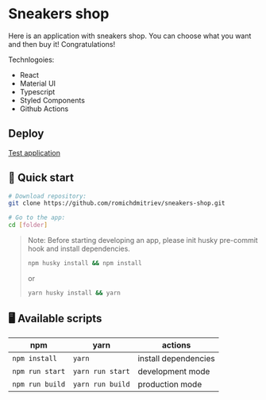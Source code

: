 # Sneakers shop
Here is an application with sneakers shop. You can choose what you want and then buy it! Congratulations!

Technlogoies:
- React
- Material UI
- Typescript
- Styled Components
- Github Actions

## Deploy
[Test application](https://romichdmitriev-sneakers-shop.herokuapp.com/)

## 🏁 Quick start

``` bash
# Download repository:
git clone https://github.com/romichdmitriev/sneakers-shop.git

# Go to the app:
cd [folder]
```

> Note: Before starting developing an app, please init husky pre-commit hook and install dependencies.
>```bash
>npm husky install && npm install
>```
>or
>```bash
>yarn husky install && yarn
>```

## 🖥️ Available scripts
| npm                                | yarn                         | actions               |
|------------------------------------|------------------------------|-----------------------|
| `npm install` | `yarn` | install dependencies  |
| `npm run start`                    | `yarn run start`             | development mode      |
| `npm run build`                    | `yarn run build`             | production mode          |
